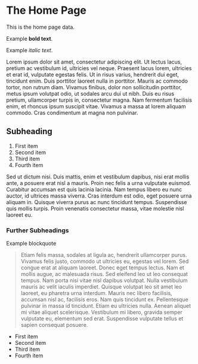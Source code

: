 # The Home Page

This is the home page data.

Example __bold text__.

Example *italic text*.

Lorem ipsum dolor sit amet, consectetur adipiscing elit. Ut lectus lacus, pretium ac vestibulum id, ultricies vel neque. Praesent lacus lorem, ultricies et erat id, vulputate egestas felis. Ut in risus varius, hendrerit dui eget, tincidunt enim. Duis porttitor laoreet nulla in porttitor. Mauris ac commodo tortor, non rutrum diam. Vivamus finibus, dolor non sollicitudin porttitor, metus ipsum volutpat odio, ut sodales arcu dui ut nibh. Duis eu risus pretium, ullamcorper turpis in, consectetur magna. Nam fermentum facilisis enim, et rhoncus ipsum suscipit vitae. Vivamus a massa at lorem aliquam commodo. Cras condimentum at magna non pulvinar.

## Subheading

1. First item
2. Second item
3. Third item
4. Fourth item

Sed ut dictum nisi. Duis mattis, enim et vestibulum dapibus, nisi erat mollis ante, a posuere erat nisl a mauris. Proin nec felis a urna vulputate euismod. Curabitur accumsan est quis lacinia lacinia. Nam tempus libero eu nunc auctor, id ultrices massa viverra. Cras interdum est odio, eget posuere urna aliquam in. Quisque viverra purus ac nunc tincidunt tempus. Suspendisse quis mollis turpis. Proin venenatis consectetur massa, vitae molestie nisl laoreet eu.

### Further Subheadings

Example blockquote

> Etiam felis massa, sodales at ligula ac, hendrerit ullamcorper purus. Vivamus felis justo, commodo ut ultricies eu, egestas vel lorem. Sed congue erat at aliquam laoreet. Donec eget tempus lectus. Nam et mollis augue, ac malesuada risus. Sed eleifend leo ut leo consequat tempus. Nam porta nisi vitae nisl dapibus volutpat. Nulla vestibulum mauris ac velit iaculis imperdiet. Quisque volutpat leo sit amet leo laoreet, eu pharetra urna interdum. Mauris nec libero facilisis, accumsan nisl ac, facilisis eros. Nam quis tincidunt ex. Pellentesque pulvinar in massa id tincidunt. Etiam eu ultricies nulla. Aenean aliquet mi vitae aliquet scelerisque. Vestibulum mi libero, gravida semper vulputate eu, elementum sed erat. Suspendisse vulputate tellus et sapien consequat posuere.

* First item
* Second item
* Third item
* Fourth item

